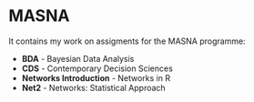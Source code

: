 # MASNA

It contains my work on assigments for the MASNA programme:

* **BDA** - Bayesian Data Analysis
* **CDS** - Contemporary Decision Sciences
* **Networks Introduction** - Networks in R
* **Net2** - Networks: Statistical Approach
